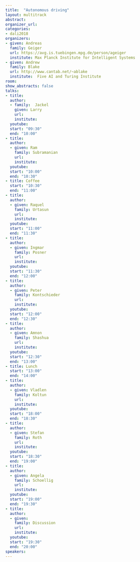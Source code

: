 ```yaml
---
title:  "Autonomous driving"
layout: multitrack
abstract: 
organizer_url: 
categories:
- dali2018
organizers:
- given: Andreas 
  family: Geiger
  url: https://avg.is.tuebingen.mpg.de/person/ageiger
  institute: Max Planck Institute for Intelligent Systems
- given: Andrew
  family: Blake
  url: http://www.cantab.net/~ablake
  institute:  Five AI and Turing Institute
room: 
show_abstracts: false
talks:
- title: 
  author: 
  - family:  Jackel
    given: Larry
    url: 
    institute: 
  youtube: 
  start: "09:30"
  end: "10:00" 
- title: 
  author:
  - given: Ram 
    family: Subramanian
    url: 
    institute: 
  youtube: 
  start: "10:00"
  end: "10:30" 
- title: Coffee
  start: "10:30"
  end: "11:00"
- title: 
  author: 
  - given: Raquel 
    family: Urtasun
    url: 
    institute: 
  youtube: 
  start: "11:00"
  end: "11:30" 
- title: 
  author: 
  - given: Ingmar 
    family: Posner
    url: 
    institute: 
  youtube: 
  start: "11:30"
  end: "12:00" 
- title: 
  author: 
  - given: Peter  
    family: Kontschieder
    url: 
    institute: 
  youtube: 
  start: "12:00"
  end: "12:30" 
- title: 
  author: 
  - given: Amnon   
    family: Shashua
    url: 
    institute: 
  youtube: 
  start: "12:30"
  end: "13:00"
- title: Lunch
  start: "13:00"
  end: "14:00"
- title: 
  author: 
  - given: Vladlen   
    family: Koltun
    url: 
    institute: 
  youtube: 
  start: "18:00"
  end: "18:30"
- title: 
  author:
  - given: Stefan 
    family: Roth
    url: 
    institute: 
  youtube: 
  start: "18:30"
  end: "19:00"
- title: 
  author:
  - given: Angela  
    family: Schoellig
    url: 
    institute: 
  youtube: 
  start: "19:00"
  end: "19:30"
- title: 
  author:
  - given:    
    family: Discussion
    url: 
    institute: 
  youtube: 
  start: "19:30"
  end: "20:00"
speakers:
---
```

